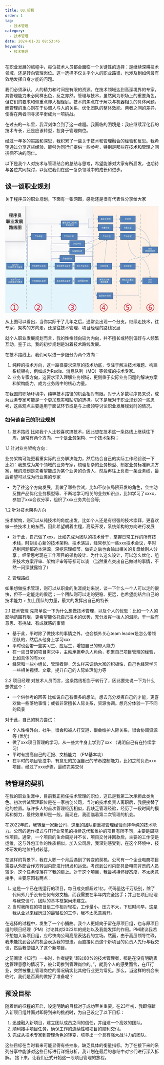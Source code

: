 ```yaml
---
title: 00.契机
order: 1
tag:
  - 技术管理
category:
  - 技术管理
date: 2024-01-31 08:53:46
keywords:
  - 技术管理
---
```


在职业发展的旅程中，每位技术人员都会面临一个关键性的选择：是继续深耕技术领域，还是转向管理岗位。这一选择不仅关乎个人的职业路径，也涉及到如何最有效地发挥自身才能的问题。

我们必须承认，人的精力和时间是有限的资源。在技术领域达到高深境界的专家，其管理能力未必同样出色，反之亦然。管理与技术，虽然同为职场上的重要角色，但它们的要求和侧重点却大相径庭。技术的焦点在于解决与机器相关的具体问题，而管理的重心则在于协调人与人的关系，优化团队的整体效能。两者之间的差异，使得在两者间寻求平衡成为一项挑战。

在过去的一年里，我深刻体会到了这一难题。我面临的困境是：我应继续深化我的技术专长，还是应该转型，投身于管理岗位。

经过一年多的实践和深思，我积累了一些关于技术和管理融合的经验和反思。我希望通过分享这些经验，能够为同行们提供一些参考，特别是那些在技术和管理之间徘徊不决的同仁。

以下是我个人对技术与管理结合的总结与思考，希望能够对大家有所启发，也期待与各位共同探讨，以促进我们在这一复杂领域中的成长和进步。

## 谈一谈职业规划

关于程序员的职业规划，下面有一张网图，感觉还是很有代表性分享给大家

![](/imgs/column/manager/职业发展路线图.jpg)

从上图可以看出，当你实际干了几年之后，通常会出现一个分支，继续走技术，往专家、架构的方向走，还是往技术管理、项目经理的路线发展

就个人职业发展规划而言，我的性格倾向较为内向，并不擅长或特别偏好与人频繁互动。鉴于此，我的初步规划是沿着技术路线发展。

在技术路线上，我们可以进一步细分为两个方向：

1. 纯粹的技术方向，这一路径要求深厚的技术功底，专注于解决技术难题、构建系统架构，例如成为Redis、消息队列（MQ）等领域的技术专家。
2. 业务专家方向，这要求深入理解业务领域，更侧重于实际业务问题的解决方案和架构能力，成为业务线中的核心力量。

在我国的职场环境中，纯粹技术路径的机会相对有限。对于大多数程序员来说，成为业务专家可能是一个更加现实和贴切的选择。以下是我对于职业规划的一些思考，这些观点主要适用于面试环节或是与上级领导讨论职业发展规划时的情况。


### 如何谈自己的职业规划

1. 技术路线
比如我个人比较喜欢搞技术，因此想在技术这一条路线上继续往下周，通常有两个方向，一个是业务架构、一个技术架构；

1.1 针对业务架构方向：

业务架构可能更看重实际的业务解决能力，然后结合自己的实际工作经验说一下
比如：我想成为某个领域的业务专家，梳理复杂的业务模型、制定业务标准解决方案，我的规划是先希望能成为某个业务的负责人，然后再往上负责一条业务线，最后希望可以成为行业类的专家

- 为了往这个方向发展，我做了哪些尝试，比如不仅仅局限开发的角色，会主动反推产品优化业务模型等、不断地学习相关的业务知识点，比如学习了xxxx，参加了xxx会议分享，组织了xxx业务共创会等;

1.2 针对技术架构方向

技术架构，则可以从纯技术的角度出发，比如个人还是有很强的技术崇拜，更喜欢做一些技术上的东西，因此希望朝着主程，高级开发，系统架构的方向进行发展

- 对于此，自己做了xxx，比如先成为团队的技术骨干，掌握日常工作的所有技术栈，时刻关心新的技术架构、技术演进，经常参加一些xxx技术会议，平时遇到问题都追本溯源，深挖原理细节，做完之后也会输出相关的复盘给别人分享； 经常思考现在工作项目的架构设计、为什么这么设计，可以怎么优化，组织技术方案评审、架构评审等等都可以谈 （当然重点突出自己做过的事情，不然一问深就露馅了）

2. 管理路线

如果想做技术管理，则可以从职业的生涯规划来说，谈一下什么一个人可以走的很快，但不一定能走的很远；一个团队则可以走的更稳、更远，也希望能结合自己的技术能力 + 加上团队的力量，最大的发挥出自己的特长

2.1 技术管理
先简单说一下为什么想做技术管理，以及个人的忧思：比如一个人的影响范围有限，更希望能依托自己技术的优势，充分发挥一拨人的潜能，干一些有意思、有挑战、有成就感的事情

- 基于此，平时除了做技术的事情之外，也会额外关心team leader是怎么带领团队的，然后从他身上学习xxx
- 平时也会带一些实习生、应届生，增加自己的带人能力
- 在一些日常的项目需求中，主动承担牵头人角色，积累自己项目管理的经验，比如具体的有xxx
- 经常和一些小组长、管理者聊，怎么样来调动大家的积极性，自己也经常学习一些相关视频、文章，提升自己的人际处理能力等

2.2 项目经理
对技术人员而言，这条路线相当于转行了，因此要先说一下为什么想做这个：

- 一个供参考的回答
比如说自己有很多的想法，想去充分发挥自己的才能，更喜欢做一些落地事情；或者非常擅长人际关系，资源协调。想充分体验一下不同的风景
 
对于此，自己的努力尝试： 
- 个人性格外向，社牛，很会和被人打交道，很会维护人际关系，很会协调资源等 (优势)
- 做了xxx项目管理的学习，从一些大牛身上学到了xxx  （说明自己有在持续学习）
- 平时有提高自己的汇报、文档能力 （PM基本功）
- 在平时的项目管控中，有意思的加强自己的节奏控制能力，比如之前负责xxx项目，经过了xxx步骤，最终完美交付


## 转管理的契机

在我的职业生涯中，目前我正担任技术管理的职位，这已是我第二次承担此类角色。初次尝试管理职位是在一家初创公司，当时的技术负责人离职后，我便接替了他的位置。与许多人的首次管理经历相似，我缺乏管理经验，经历了一段时间的摸索和努力，最终效果却是一般。而现在，我面临着第二次管理的机会。

在2022年底，我转至一家新公司，这里的团队更重视管理经验而非单纯的技术能力。公司的运作模式与IT行业常见的持续迭代和维护的项目有所不同，主要是周期性项目。通常，一个项目的生命周期并不长，项目交付并回款后，主要的工作便是运维，这与外包工作的性质相似。加入公司后，我深刻感受到，在这个环境中，技术研发的地位相对较低。

在这样的背景下，我在入职一个月后遇到了转变的契机。公司有一个企业电商项目需要从外部合作方转回内部进行研发和运营。考虑到公司内部具备电商背景的人员较少，这个任务便落在了我的肩上。对于这个项目，我最初持怀疑态度，不太愿意接手，主要原因有两点：

1. 这是一个已在线运行的项目，每日成交额超过1亿，代码量达千万级别，除了代码外几乎没有任何有效文档，而我需要在半年内完全接手；并且在项目经理与我交谈时，团队的基本框架尚未建立。
2. 当时我所在的项目组工作相对轻松，工作量小，压力不大，下班时间早，这是我从业以来经历过的最轻松的工作，我不太愿意离开。

在选择的过程中，发生了一个小插曲。我个人更倾向于留在原项目组，也与原项目组的项目经理（PM）讨论其对2023年的规划以及我能发挥的作用。PM建议我若不想加入新项目组，应尽快向公司高层表达我的立场。然而，由于高层领导忙碌，我未能找到合适的机会表达我的想法。而直接负责这个新项目的负责人先行与我交谈，然后我便加入了这个新项目。

之前阅读《知行》一书时，作者提到“超过80%的技术管理者，都是在没有明确表达管理意愿的情况下，被公司推到管理岗位的。”，就我个人的感受而言，在IT行业，突然被推上管理岗位的情况确实比其他行业更为常见。那么，当这样的机会来临时，我们是否真的做好了准备呢？


## 预设目标

随着新的征程的开启，设定明确的目标对于成功至关重要。在23年初，我即将踏入新项目组并面对即将到来的挑战时，为自己设定了以下目标：

1. 迅速融入新项目，建立团队成员之间的信任，并组建一个高效的团队。
2. 顺利接手项目任务，确保工作的连续性和项目的顺利交付。
3. 完成从技术专家到管理角色的转变，培养出一个具有强大战斗力的团队。

这些目标在当时看来可能显得有些抽象，缺乏具体的衡量指标。为了在接下来的系列分享中能够对这些目标进行详细分析，我计划在最后的总结中对它们进行深入拆解。 接下来，让我们正式开始这一段项目管理的旅程。
